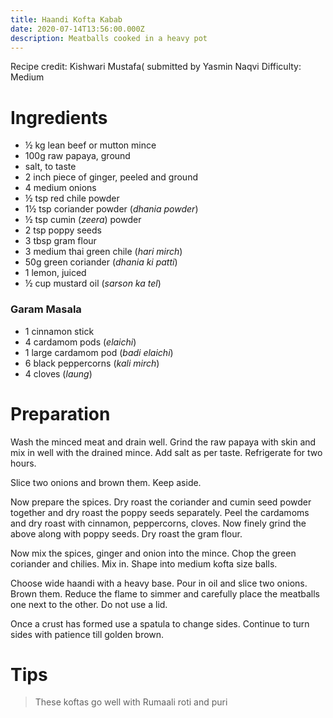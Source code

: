 ```yaml
---
title: Haandi Kofta Kabab
date: 2020-07-14T13:56:00.000Z
description: Meatballs cooked in a heavy pot
---
```

Recipe credit: Kishwari Mustafa( submitted by Yasmin Naqvi
Difficulty: Medium 

# Ingredients

- ½ kg lean beef or mutton mince
- 100g raw papaya, ground
- salt, to taste
- 2 inch piece of ginger, peeled and ground
- 4 medium onions
- ½ tsp red chile powder
- 1½ tsp coriander powder (_dhania powder_)
- ½ tsp cumin (_zeera_) powder
- 2 tsp poppy seeds
- 3 tbsp gram flour
- 3 medium thai green chile (_hari mirch_)
- 50g green coriander (_dhania ki patti_)
- 1 lemon, juiced
- ½ cup mustard oil (_sarson ka tel_)

### Garam Masala
- 1 cinnamon stick
- 4 cardamom pods (_elaichi_) 
- 1 large cardamom pod (_badi elaichi_) 
- 6 black peppercorns (_kali mirch_)
- 4 cloves (_laung_)

# Preparation

Wash the minced meat and drain well. Grind the raw papaya with skin and mix in well with the drained mince. Add salt as per taste. Refrigerate for two hours.

Slice two onions and brown them. Keep aside.

Now prepare the spices. Dry roast the coriander and cumin seed powder together and dry roast the poppy seeds separately. 
Peel the cardamoms and dry roast with cinnamon, peppercorns, cloves. Now finely grind the above along with poppy seeds. Dry roast the gram flour.

Now mix the spices, ginger and onion into the mince. Chop the green coriander and chilies. Mix in. Shape into medium kofta size balls.

Choose wide haandi with a heavy base. Pour in oil and slice two onions. Brown them. Reduce the flame to simmer and carefully place the meatballs one next to the other. Do not use a lid.

Once a crust has formed use a spatula to change sides. Continue to turn sides with patience till golden brown.

# Tips
> These koftas go well with Rumaali roti and puri
